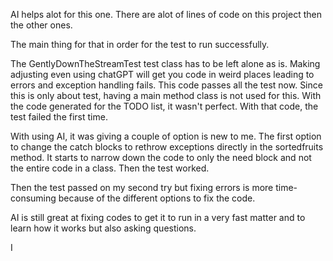 AI helps alot for this one. There are alot of lines of code on this project then the other ones.

The main thing for that in order for the test to run successfully.

The GentlyDownTheStreamTest test class has to be left alone as is. Making adjusting even using chatGPT will get you code in weird places leading to errors and exception
handling fails. This code passes all the test now. Since this is only about test, having a main method class is not used for this. With the code generated
for the TODO list, it wasn't perfect. With that code, the test failed the first time.

With using AI, it was giving a couple of option is new to me. The first option to change the catch blocks to rethrow exceptions directly in the
sortedfruits method. It starts to narrow down the code to only the need block and not the entire code in a class. Then the test worked.

Then the test passed on my second try but fixing errors is more time-consuming because of the different options
to fix the code.

AI is still great at fixing codes to get it to run in a very fast matter and to learn how it works but also asking questions.

I
